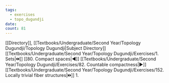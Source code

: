```yaml
---
tags:
  - exercises
  - topo_dugundji
date: 
count: 81
---
```

[[Directory]], [[Textbooks/Undergraduate/Second Year/Topology Dugundji/Topology Dugundji|Subject Directory]]
[[Textbooks/Undergraduate/Second Year/Topology Dugundji/Exercises/1. Sets|🞀🞀]] [[80. Compact spaces|◀]] [[Textbooks/Undergraduate/Second Year/Topology Dugundji/Exercises/82. Countable compactness|▶]] [[Textbooks/Undergraduate/Second Year/Topology Dugundji/Exercises/152. Locally trivial fiber structures|🞂🞂]]
1. 